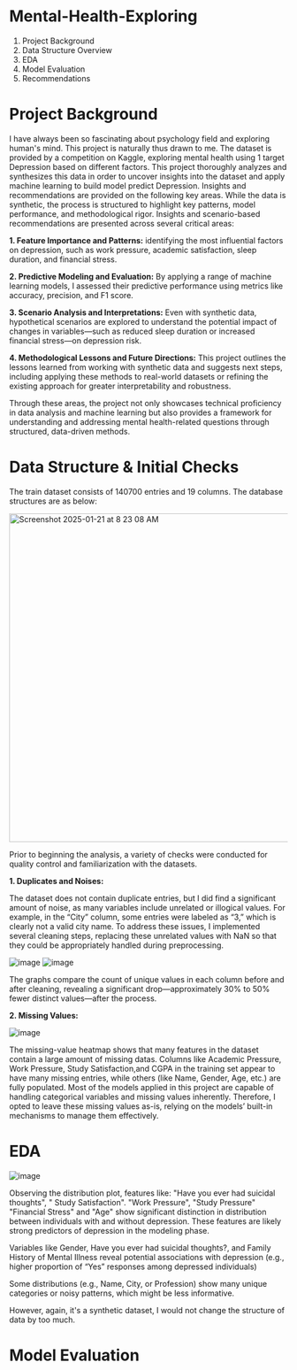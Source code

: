 # Mental-Health-Exploring

1. Project Background
2. Data Structure Overview
3. EDA
4. Model Evaluation
5. Recommendations

# Project Background
I have always been so fascinating about psychology field and exploring human's mind. This project is naturally thus drawn to me. The dataset is provided by a competition on Kaggle, exploring mental health using 1 target Depression based on different factors. This project thoroughly analyzes and synthesizes this data in order to uncover insights into the dataset and apply machine learning to build model predict Depression.
Insights and recommendations are provided on the following key areas. While the data is synthetic, the process is structured to highlight key patterns, model performance, and methodological rigor. Insights and scenario-based recommendations are presented across several critical areas:

**1. Feature Importance and Patterns:**
identifying the most influential factors on depression, such as work pressure, academic satisfaction, sleep duration, and financial stress.

**2. Predictive Modeling and Evaluation:**
By applying a range of machine learning models, I assessed their predictive performance using metrics like accuracy, precision, and F1 score. 

**3. Scenario Analysis and Interpretations:**
Even with synthetic data, hypothetical scenarios are explored to understand the potential impact of changes in variables—such as reduced sleep duration or increased financial stress—on depression risk.

**4. Methodological Lessons and Future Directions:**
This project outlines the lessons learned from working with synthetic data and suggests next steps, including applying these methods to real-world datasets or refining the existing approach for greater interpretability and robustness.

Through these areas, the project not only showcases technical proficiency in data analysis and machine learning but also provides a framework for understanding and addressing mental health-related questions through structured, data-driven methods.

# Data Structure & Initial Checks
The train dataset consists of 140700 entries and 19 columns. The database structures are as below:

<img width="594" alt="Screenshot 2025-01-21 at 8 23 08 AM" src="https://github.com/user-attachments/assets/7777a4ab-bbe0-4fea-baa5-f93b88759d72" />

Prior to beginning the analysis, a variety of checks were conducted for quality control and familiarization with the datasets.

**1. Duplicates and Noises:**

The dataset does not contain duplicate entries, but I did find a significant amount of noise, as many variables include unrelated or illogical values. For example, in the “City” column, some entries were labeled as “3,” which is clearly not a valid city name. To address these issues, I implemented several cleaning steps, replacing these unrelated values with NaN so that they could be appropriately handled during preprocessing.

![image](https://github.com/user-attachments/assets/42bc5855-d6f4-440a-be79-d1d01fb4c8c4)
![image](https://github.com/user-attachments/assets/46a83f3d-a834-4691-91c4-464cb18ef5cf)

The graphs compare the count of unique values in each column before and after cleaning, revealing a significant drop—approximately 30% to 50% fewer distinct values—after the process.

**2. Missing Values:**

![image](https://github.com/user-attachments/assets/57fd8231-e346-4e51-b9df-fce6d73ea9e1)

The missing-value heatmap shows that many features in the dataset contain a large amount of missing datas. Columns like Academic Pressure, Work Pressure, Study Satisfaction,and CGPA in the training set appear to have many missing entries, while others (like Name, Gender, Age, etc.) are fully populated.
Most of the models applied in this project are capable of handling categorical variables and missing values inherently. Therefore, I opted to leave these missing values as-is, relying on the models’ built-in mechanisms to manage them effectively.

# EDA

![image](https://github.com/user-attachments/assets/9515d4c7-4a4f-41b3-91cc-3046541b0827)

Observing the distribution plot, features like: "Have you ever had suicidal thoughts", " Study Satisfaction". "Work Pressure", "Study Pressure" "Financial Stress" and "Age" show significant distinction in distribution between individuals with and without depression. These features are likely strong predictors of depression in the modeling phase.

Variables like Gender, Have you ever had suicidal thoughts?, and Family History of Mental Illness reveal potential associations with depression (e.g., higher proportion of “Yes” responses among depressed individuals)

Some distributions (e.g., Name, City, or Profession) show many unique categories or noisy patterns, which might be less informative.

However, again, it's a synthetic dataset, I would not change the structure of data by too much. 

# Model Evaluation
